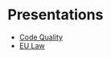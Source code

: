 # Presentations

- [Code Quality](http://janisz.github.io/presentations/seminarium/code-quality/)
- [EU Law](http://janisz.github.io/presentations/wyspecjalizowane_organy_rady_europy/)
